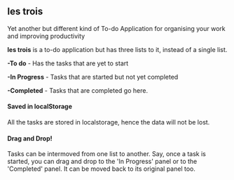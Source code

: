 ## les trois
Yet another but different kind of To-do Application for organising your work and improving productivity

**les trois** is a to-do application but has three lists to it, instead of a single list.

**-To do** - Has the tasks that are yet to start

**-In Progress** - Tasks that are started but not yet completed

**-Completed** - Tasks that are completed go here.

#### Saved in localStorage
All the tasks are stored in localstorage, hence the data will not be lost.

#### Drag and Drop!
Tasks can be intermoved from one list to another. Say, once a task is started, you can drag and drop to the 'In Progress' panel or to the 'Completed' panel. 
It can be moved back to its original panel too.

